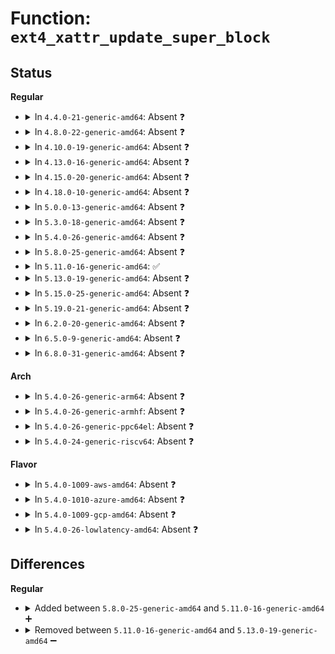 # Function: <code>ext4_xattr_update_super_block</code>

## Status
<b>Regular</b>
<ul>
<li>
<details>
<summary>In <code>4.4.0-21-generic-amd64</code>: Absent ❓</summary>

```json
{
  "name": "ext4_xattr_update_super_block",
  "collision_type": "Unique Static",
  "inline_type": "Full",
  "funcs": [
    {
      "addr": 18446744071581853436,
      "name": "ext4_xattr_update_super_block",
      "external": false,
      "loc": "fs/ext4/xattr.c:524",
      "file": "fs/ext4/xattr.c",
      "inline": "not declared, inlined",
      "caller_inline": [
        "fs/ext4/xattr.c:ext4_xattr_set_handle"
      ],
      "caller_func": []
    }
  ],
  "symbols": []
}
```
</details>
</li>
<li>
<details>
<summary>In <code>4.8.0-22-generic-amd64</code>: Absent ❓</summary>

```json
{
  "name": "ext4_xattr_update_super_block",
  "collision_type": "Unique Static",
  "inline_type": "Full",
  "funcs": [
    {
      "addr": 18446744071582049181,
      "name": "ext4_xattr_update_super_block",
      "external": false,
      "loc": "fs/ext4/xattr.c:549",
      "file": "fs/ext4/xattr.c",
      "inline": "not declared, inlined",
      "caller_inline": [
        "fs/ext4/xattr.c:ext4_xattr_set_handle"
      ],
      "caller_func": []
    }
  ],
  "symbols": []
}
```
</details>
</li>
<li>
<details>
<summary>In <code>4.10.0-19-generic-amd64</code>: Absent ❓</summary>

```json
{
  "name": "ext4_xattr_update_super_block",
  "collision_type": "Unique Static",
  "inline_type": "Full",
  "funcs": [
    {
      "addr": 18446744071582138649,
      "name": "ext4_xattr_update_super_block",
      "external": false,
      "loc": "fs/ext4/xattr.c:554",
      "file": "fs/ext4/xattr.c",
      "inline": "not declared, inlined",
      "caller_inline": [
        "fs/ext4/xattr.c:ext4_xattr_set_handle"
      ],
      "caller_func": []
    }
  ],
  "symbols": []
}
```
</details>
</li>
<li>
<details>
<summary>In <code>4.13.0-16-generic-amd64</code>: Absent ❓</summary>

```json
{
  "name": "ext4_xattr_update_super_block",
  "collision_type": "Unique Static",
  "inline_type": "Full",
  "funcs": [
    {
      "addr": 18446744071582244377,
      "name": "ext4_xattr_update_super_block",
      "external": false,
      "loc": "fs/ext4/xattr.c:750",
      "file": "fs/ext4/xattr.c",
      "inline": "not declared, inlined",
      "caller_inline": [
        "fs/ext4/xattr.c:ext4_xattr_set_handle"
      ],
      "caller_func": []
    }
  ],
  "symbols": []
}
```
</details>
</li>
<li>
<details>
<summary>In <code>4.15.0-20-generic-amd64</code>: Absent ❓</summary>

```json
{
  "name": "ext4_xattr_update_super_block",
  "collision_type": "Unique Static",
  "inline_type": "Full",
  "funcs": [
    {
      "addr": 18446744071582393329,
      "name": "ext4_xattr_update_super_block",
      "external": false,
      "loc": "fs/ext4/xattr.c:760",
      "file": "fs/ext4/xattr.c",
      "inline": "not declared, inlined",
      "caller_inline": [
        "fs/ext4/xattr.c:ext4_xattr_set_handle"
      ],
      "caller_func": []
    }
  ],
  "symbols": []
}
```
</details>
</li>
<li>
<details>
<summary>In <code>4.18.0-10-generic-amd64</code>: Absent ❓</summary>

```json
{
  "name": "ext4_xattr_update_super_block",
  "collision_type": "Unique Static",
  "inline_type": "Full",
  "funcs": [
    {
      "addr": 18446744071582583768,
      "name": "ext4_xattr_update_super_block",
      "external": false,
      "loc": "fs/ext4/xattr.c:789",
      "file": "fs/ext4/xattr.c",
      "inline": "not declared, inlined",
      "caller_inline": [
        "fs/ext4/xattr.c:ext4_xattr_set_handle"
      ],
      "caller_func": []
    }
  ],
  "symbols": []
}
```
</details>
</li>
<li>
<details>
<summary>In <code>5.0.0-13-generic-amd64</code>: Absent ❓</summary>

```json
{
  "name": "ext4_xattr_update_super_block",
  "collision_type": "Unique Static",
  "inline_type": "Full",
  "funcs": [
    {
      "addr": 18446744071582685112,
      "name": "ext4_xattr_update_super_block",
      "external": false,
      "loc": "fs/ext4/xattr.c:785",
      "file": "fs/ext4/xattr.c",
      "inline": "not declared, inlined",
      "caller_inline": [
        "fs/ext4/xattr.c:ext4_xattr_set_handle"
      ],
      "caller_func": []
    }
  ],
  "symbols": []
}
```
</details>
</li>
<li>
<details>
<summary>In <code>5.3.0-18-generic-amd64</code>: Absent ❓</summary>

```json
{
  "name": "ext4_xattr_update_super_block",
  "collision_type": "Unique Static",
  "inline_type": "Full",
  "funcs": [
    {
      "addr": 18446744071582858349,
      "name": "ext4_xattr_update_super_block",
      "external": false,
      "loc": "fs/ext4/xattr.c:785",
      "file": "fs/ext4/xattr.c",
      "inline": "not declared, inlined",
      "caller_inline": [
        "fs/ext4/xattr.c:ext4_xattr_set_handle"
      ],
      "caller_func": []
    }
  ],
  "symbols": []
}
```
</details>
</li>
<li>
<details>
<summary>In <code>5.4.0-26-generic-amd64</code>: Absent ❓</summary>

```json
{
  "name": "ext4_xattr_update_super_block",
  "collision_type": "Unique Static",
  "inline_type": "Full",
  "funcs": [
    {
      "addr": 18446744071582962509,
      "name": "ext4_xattr_update_super_block",
      "external": false,
      "loc": "fs/ext4/xattr.c:785",
      "file": "fs/ext4/xattr.c",
      "inline": "not declared, inlined",
      "caller_inline": [
        "fs/ext4/xattr.c:ext4_xattr_set_handle"
      ],
      "caller_func": []
    }
  ],
  "symbols": []
}
```
</details>
</li>
<li>
<details>
<summary>In <code>5.8.0-25-generic-amd64</code>: Absent ❓</summary>

```json
{
  "name": "ext4_xattr_update_super_block",
  "collision_type": "Unique Static",
  "inline_type": "Full",
  "funcs": [
    {
      "addr": 18446744071583278076,
      "name": "ext4_xattr_update_super_block",
      "external": false,
      "loc": "fs/ext4/xattr.c:787",
      "file": "fs/ext4/xattr.c",
      "inline": "not declared, inlined",
      "caller_inline": [
        "fs/ext4/xattr.c:ext4_xattr_set_handle"
      ],
      "caller_func": []
    }
  ],
  "symbols": []
}
```
</details>
</li>
<li>
<details>
<summary>In <code>5.11.0-16-generic-amd64</code>: ✅</summary>

```c
void ext4_xattr_update_super_block(handle_t * handle, struct super_block * sb)
```

```json
{
  "name": "ext4_xattr_update_super_block",
  "collision_type": "Unique Static",
  "inline_type": "No",
  "funcs": [
    {
      "addr": 18446744071583365072,
      "name": "ext4_xattr_update_super_block",
      "external": false,
      "loc": "fs/ext4/xattr.c:787",
      "file": "fs/ext4/xattr.c",
      "inline": "seen, unknown",
      "caller_inline": [],
      "caller_func": [
        "fs/ext4/xattr.c:ext4_xattr_set_handle",
        "fs/ext4/xattr.c:ext4_xattr_set_handle"
      ]
    }
  ],
  "symbols": [
    {
      "addr": 18446744071583365072,
      "name": "ext4_xattr_update_super_block",
      "section": ".text",
      "bind": "STB_LOCAL",
      "size": 195
    }
  ]
}
```
</details>
</li>
<li>
<details>
<summary>In <code>5.13.0-19-generic-amd64</code>: Absent ❓</summary>

```json
{
  "name": "ext4_xattr_update_super_block",
  "collision_type": "Unique Static",
  "inline_type": "Full",
  "funcs": [
    {
      "addr": 18446744071583401766,
      "name": "ext4_xattr_update_super_block",
      "external": false,
      "loc": "fs/ext4/xattr.c:787",
      "file": "fs/ext4/xattr.c",
      "inline": "not declared, inlined",
      "caller_inline": [
        "fs/ext4/xattr.c:ext4_xattr_set_handle"
      ],
      "caller_func": []
    }
  ],
  "symbols": []
}
```
</details>
</li>
<li>
<details>
<summary>In <code>5.15.0-25-generic-amd64</code>: Absent ❓</summary>

```json
{
  "name": "ext4_xattr_update_super_block",
  "collision_type": "Unique Static",
  "inline_type": "Full",
  "funcs": [
    {
      "addr": 18446744071583746093,
      "name": "ext4_xattr_update_super_block",
      "external": false,
      "loc": "fs/ext4/xattr.c:787",
      "file": "fs/ext4/xattr.c",
      "inline": "not declared, inlined",
      "caller_inline": [
        "fs/ext4/xattr.c:ext4_xattr_set_handle"
      ],
      "caller_func": []
    }
  ],
  "symbols": []
}
```
</details>
</li>
<li>
<details>
<summary>In <code>5.19.0-21-generic-amd64</code>: Absent ❓</summary>

```json
{
  "name": "ext4_xattr_update_super_block",
  "collision_type": "Unique Static",
  "inline_type": "Full",
  "funcs": [
    {
      "addr": 18446744071584302912,
      "name": "ext4_xattr_update_super_block",
      "external": false,
      "loc": "fs/ext4/xattr.c:802",
      "file": "fs/ext4/xattr.c",
      "inline": "not declared, inlined",
      "caller_inline": [
        "fs/ext4/xattr.c:ext4_xattr_set_handle"
      ],
      "caller_func": []
    }
  ],
  "symbols": []
}
```
</details>
</li>
<li>
<details>
<summary>In <code>6.2.0-20-generic-amd64</code>: Absent ❓</summary>

```json
{
  "name": "ext4_xattr_update_super_block",
  "collision_type": "Unique Static",
  "inline_type": "Full",
  "funcs": [
    {
      "addr": 18446744071584951392,
      "name": "ext4_xattr_update_super_block",
      "external": false,
      "loc": "fs/ext4/xattr.c:818",
      "file": "fs/ext4/xattr.c",
      "inline": "not declared, inlined",
      "caller_inline": [
        "fs/ext4/xattr.c:ext4_xattr_set_handle"
      ],
      "caller_func": []
    }
  ],
  "symbols": []
}
```
</details>
</li>
<li>
<details>
<summary>In <code>6.5.0-9-generic-amd64</code>: Absent ❓</summary>

```json
{
  "name": "ext4_xattr_update_super_block",
  "collision_type": "Unique Static",
  "inline_type": "Full",
  "funcs": [
    {
      "addr": 18446744071585179506,
      "name": "ext4_xattr_update_super_block",
      "external": false,
      "loc": "fs/ext4/xattr.c:846",
      "file": "fs/ext4/xattr.c",
      "inline": "not declared, inlined",
      "caller_inline": [
        "fs/ext4/xattr.c:ext4_xattr_set_handle"
      ],
      "caller_func": []
    }
  ],
  "symbols": []
}
```
</details>
</li>
<li>
<details>
<summary>In <code>6.8.0-31-generic-amd64</code>: Absent ❓</summary>

```json
{
  "name": "ext4_xattr_update_super_block",
  "collision_type": "Unique Static",
  "inline_type": "Full",
  "funcs": [
    {
      "addr": 18446744071585412393,
      "name": "ext4_xattr_update_super_block",
      "external": false,
      "loc": "fs/ext4/xattr.c:846",
      "file": "fs/ext4/xattr.c",
      "inline": "not declared, inlined",
      "caller_inline": [
        "fs/ext4/xattr.c:ext4_xattr_set_handle"
      ],
      "caller_func": []
    }
  ],
  "symbols": []
}
```
</details>
</li>
</ul>
<b>Arch</b>
<ul>
<li>
<details>
<summary>In <code>5.4.0-26-generic-arm64</code>: Absent ❓</summary>

```json
{
  "name": "ext4_xattr_update_super_block",
  "collision_type": "Unique Static",
  "inline_type": "Full",
  "funcs": [
    {
      "addr": 18446603336494637292,
      "name": "ext4_xattr_update_super_block",
      "external": false,
      "loc": "fs/ext4/xattr.c:785",
      "file": "fs/ext4/xattr.c",
      "inline": "not declared, inlined",
      "caller_inline": [
        "fs/ext4/xattr.c:ext4_xattr_set_handle"
      ],
      "caller_func": []
    }
  ],
  "symbols": []
}
```
</details>
</li>
<li>
<details>
<summary>In <code>5.4.0-26-generic-armhf</code>: Absent ❓</summary>

```json
{
  "name": "ext4_xattr_update_super_block",
  "collision_type": "Unique Static",
  "inline_type": "Full",
  "funcs": [
    {
      "addr": 3228082368,
      "name": "ext4_xattr_update_super_block",
      "external": false,
      "loc": "fs/ext4/xattr.c:785",
      "file": "fs/ext4/xattr.c",
      "inline": "not declared, inlined",
      "caller_inline": [
        "fs/ext4/xattr.c:ext4_xattr_set_handle"
      ],
      "caller_func": []
    }
  ],
  "symbols": []
}
```
</details>
</li>
<li>
<details>
<summary>In <code>5.4.0-26-generic-ppc64el</code>: Absent ❓</summary>

```json
{
  "name": "ext4_xattr_update_super_block",
  "collision_type": "Unique Static",
  "inline_type": "Full",
  "funcs": [
    {
      "addr": 13835058055288448440,
      "name": "ext4_xattr_update_super_block",
      "external": false,
      "loc": "fs/ext4/xattr.c:785",
      "file": "fs/ext4/xattr.c",
      "inline": "not declared, inlined",
      "caller_inline": [
        "fs/ext4/xattr.c:ext4_xattr_set_handle"
      ],
      "caller_func": []
    }
  ],
  "symbols": []
}
```
</details>
</li>
<li>
<details>
<summary>In <code>5.4.0-24-generic-riscv64</code>: Absent ❓</summary>

```json
{
  "name": "ext4_xattr_update_super_block",
  "collision_type": "Unique Static",
  "inline_type": "Full",
  "funcs": [
    {
      "addr": 18446743936274007674,
      "name": "ext4_xattr_update_super_block",
      "external": false,
      "loc": "fs/ext4/xattr.c:785",
      "file": "fs/ext4/xattr.c",
      "inline": "not declared, inlined",
      "caller_inline": [
        "fs/ext4/xattr.c:ext4_xattr_set_handle"
      ],
      "caller_func": []
    }
  ],
  "symbols": []
}
```
</details>
</li>
</ul>
<b>Flavor</b>
<ul>
<li>
<details>
<summary>In <code>5.4.0-1009-aws-amd64</code>: Absent ❓</summary>

```json
{
  "name": "ext4_xattr_update_super_block",
  "collision_type": "Unique Static",
  "inline_type": "Full",
  "funcs": [
    {
      "addr": 18446744071582931245,
      "name": "ext4_xattr_update_super_block",
      "external": false,
      "loc": "fs/ext4/xattr.c:785",
      "file": "fs/ext4/xattr.c",
      "inline": "not declared, inlined",
      "caller_inline": [
        "fs/ext4/xattr.c:ext4_xattr_set_handle"
      ],
      "caller_func": []
    }
  ],
  "symbols": []
}
```
</details>
</li>
<li>
<details>
<summary>In <code>5.4.0-1010-azure-amd64</code>: Absent ❓</summary>

```json
{
  "name": "ext4_xattr_update_super_block",
  "collision_type": "Unique Static",
  "inline_type": "Full",
  "funcs": [
    {
      "addr": 18446744071582868397,
      "name": "ext4_xattr_update_super_block",
      "external": false,
      "loc": "fs/ext4/xattr.c:785",
      "file": "fs/ext4/xattr.c",
      "inline": "not declared, inlined",
      "caller_inline": [
        "fs/ext4/xattr.c:ext4_xattr_set_handle"
      ],
      "caller_func": []
    }
  ],
  "symbols": []
}
```
</details>
</li>
<li>
<details>
<summary>In <code>5.4.0-1009-gcp-amd64</code>: Absent ❓</summary>

```json
{
  "name": "ext4_xattr_update_super_block",
  "collision_type": "Unique Static",
  "inline_type": "Full",
  "funcs": [
    {
      "addr": 18446744071582919853,
      "name": "ext4_xattr_update_super_block",
      "external": false,
      "loc": "fs/ext4/xattr.c:785",
      "file": "fs/ext4/xattr.c",
      "inline": "not declared, inlined",
      "caller_inline": [
        "fs/ext4/xattr.c:ext4_xattr_set_handle"
      ],
      "caller_func": []
    }
  ],
  "symbols": []
}
```
</details>
</li>
<li>
<details>
<summary>In <code>5.4.0-26-lowlatency-amd64</code>: Absent ❓</summary>

```json
{
  "name": "ext4_xattr_update_super_block",
  "collision_type": "Unique Static",
  "inline_type": "Full",
  "funcs": [
    {
      "addr": 18446744071583006909,
      "name": "ext4_xattr_update_super_block",
      "external": false,
      "loc": "fs/ext4/xattr.c:785",
      "file": "fs/ext4/xattr.c",
      "inline": "not declared, inlined",
      "caller_inline": [
        "fs/ext4/xattr.c:ext4_xattr_set_handle"
      ],
      "caller_func": []
    }
  ],
  "symbols": []
}
```
</details>
</li>
</ul>

## Differences
<b>Regular</b>
<ul>
<li>
<details>
<summary>Added between <code>5.8.0-25-generic-amd64</code> and <code>5.11.0-16-generic-amd64</code> ➕</summary>

```c
void ext4_xattr_update_super_block(handle_t * handle, struct super_block * sb)
```
</details>
</li>
<li>
<details>
<summary>Removed between <code>5.11.0-16-generic-amd64</code> and <code>5.13.0-19-generic-amd64</code> ➖</summary>

```c
void ext4_xattr_update_super_block(handle_t * handle, struct super_block * sb)
```
</details>
</li>
</ul>
